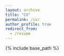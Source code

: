```yaml
---
layout: archive
title: "CV"
permalink: /cv/
author_profile: true
redirect_from:
  - /resume
---
```


{% include base_path %}
 <!--<a href="https://dimplekochar.github.io/files/cv.pdf">CV</a> (November, 2020)-->
 
